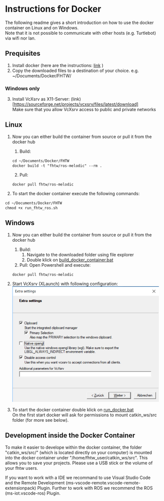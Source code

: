 # Instructions for Docker 

The following readme gives a short introduction on how to use the docker container on Linux and on Windows.   
Note that it is not possible to communicate with other hosts (e.g. Turtlebot) via wifi nor lan.


## Prequisites

1. Install docker (here are the instructions: [link](https://docs.docker.com/install/linux/docker-ce/ubuntu/) )
2. Copy the downloaded files to a destination of your choice. e.g. ~/Documents/Docker/FHTW/

### Windows only

3. Install VcXsrv as X11-Server: (link)[https://sourceforge.net/projects/vcxsrv/files/latest/download]   
Make sure that you allow VcXsrv access to public and private networks



## Linux

1. Now you can either build the container from source or pull it from the docker hub
    1. Build:
    ```
    cd ~/Documents/Docker/FHTW
    docker build -t "fhtw/ros-melodic" --rm .
    ```

    2. Pull:

    ```
    docker pull fhtw/ros-melodic
    ```

2. To start the docker container execute the following commands:

```
cd ~/Documents/Docker/FHTW
chmod +x run_fhtw_ros.sh
```

## Windows

1. Now you can either build the container from source or pull it from the docker hub
    1. Build:
        1. Navigate to the downloaded folder using file explorer
        2. Double klick on [build_docker_container.bat](./build_docker_container.bat)
    2. Pull:
    Open Powershell and execute:
    ```
    docker pull fhtw/ros-melodic
    ```
2. Start VcXsrv (XLaunch) with following configuration:   
![VcXsrv Configuration](./XmingConfig.PNG)


2. To start the docker container double klick on [run_docker.bat](./run_docker.bat)   
On the first start docker will ask for permissions to mount catkin_ws/src folder (for more see below).

## Development inside the Docker Container

To make it easier to develope within the docker container, the folder "catkin_ws/src/" (which is located directly on your computer) is mounted into the docker container under "/home/fhtw_user/catkin_ws/src". This allows you to save your projects. Please use a USB stick or the volume of your fhtw users.

If you want to work with a IDE we recommand to use Visual Studio Code and the Remote Development (ms-vscode-remote.vscode-remote-extensionpack) Plugin.
Further to work with ROS we recommend the ROS (ms-iot.vscode-ros) Plugin.